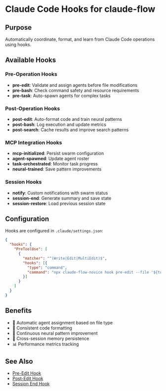 # Claude Code Hooks for claude-flow

## Purpose
Automatically coordinate, format, and learn from Claude Code operations using hooks.

## Available Hooks

### Pre-Operation Hooks
- **pre-edit**: Validate and assign agents before file modifications
- **pre-bash**: Check command safety and resource requirements
- **pre-task**: Auto-spawn agents for complex tasks

### Post-Operation Hooks
- **post-edit**: Auto-format code and train neural patterns
- **post-bash**: Log execution and update metrics
- **post-search**: Cache results and improve search patterns

### MCP Integration Hooks
- **mcp-initialized**: Persist swarm configuration
- **agent-spawned**: Update agent roster
- **task-orchestrated**: Monitor task progress
- **neural-trained**: Save pattern improvements

### Session Hooks
- **notify**: Custom notifications with swarm status
- **session-end**: Generate summary and save state
- **session-restore**: Load previous session state

## Configuration
Hooks are configured in `.claude/settings.json`:

```json
{
  "hooks": {
    "PreToolUse": [
      {
        "matcher": "^(Write|Edit|MultiEdit)$",
        "hooks": [{
          "type": "command",
          "command": "npx claude-flow-novice hook pre-edit --file '${tool.params.file_path}'"
        }]
      }
    ]
  }
}
```

## Benefits
- 🤖 Automatic agent assignment based on file type
- 🎨 Consistent code formatting
- 🧠 Continuous neural pattern improvement
- 💾 Cross-session memory persistence
- 📊 Performance metrics tracking

## See Also
- [Pre-Edit Hook](./pre-edit.md)
- [Post-Edit Hook](./post-edit.md)
- [Session End Hook](./session-end.md)